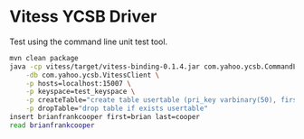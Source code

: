 Vitess YCSB Driver
==================

Test using the command line unit test tool.
  ```sh
  mvn clean package
  java -cp vitess/target/vitess-binding-0.1.4.jar com.yahoo.ycsb.CommandLine \
      -db com.yahoo.ycsb.VitessClient \
      -p hosts=localhost:15007 \
      -p keyspace=test_keyspace \
      -p createTable="create table usertable (pri_key varbinary(50), first varbinary(50), last varbinary(50), keyspace_id varbinary(50) NOT NULL, primary key (pri_key)) Engine=InnoDB" \
      -p dropTable="drop table if exists usertable"
  insert brianfrankcooper first=brian last=cooper
  read brianfrankcooper
  ```
